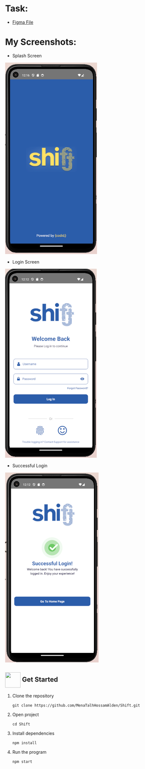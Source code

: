 # Task:

- [Figma File](https://www.figma.com/design/QdYe6UPQs7HkwnEXlfDKIH/New-Task?node-id=0-1&node-type=canvas&t=T5iv6WtttoH0HdV2-0)

# My Screenshots:

- Splash Screen

![alt text]({7B0BC239-5ACF-4F66-812F-39A3CAAC9F09}.png)

- Login Screen

![alt text](image-4.png)

- Successful Login

![alt text](image-5.png)

## <img  align= center width=50px height=50px src="https://c.tenor.com/HgX89Yku5V4AAAAi/to-the-moon.gif"> Get Started <a id = "started"></a>

<ol>
<li>Clone the repository

<br>

```
git clone https://github.com/MenaTalhHossamAlden/Shift.git
```

</li>
<li>Open project

<br>

```
cd Shift
```

</li>
<li>Install dependencies

<br>

```
npm install
```

</li>
<li>Run the program

<br>

```
npm start
```

</li>

